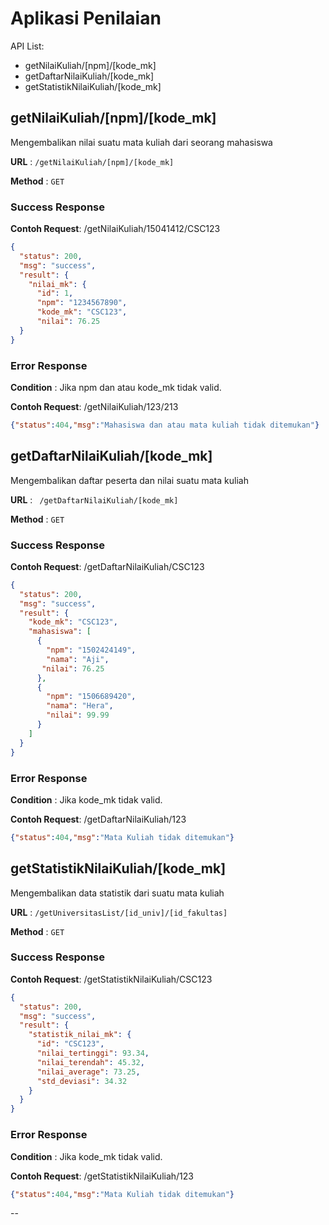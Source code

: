 # Aplikasi Penilaian


API List:
* getNilaiKuliah/[npm]/[kode_mk]
* getDaftarNilaiKuliah/[kode_mk]
* getStatistikNilaiKuliah/[kode_mk]

## getNilaiKuliah/[npm]/[kode_mk]

Mengembalikan nilai suatu mata kuliah dari seorang mahasiswa

**URL** : `/getNilaiKuliah/[npm]/[kode_mk]`

**Method** : `GET`

### Success Response

**Contoh Request**: /getNilaiKuliah/15041412/CSC123

```json
{
  "status": 200,
  "msg": "success",
  "result": {
    "nilai_mk": {
      "id": 1,
      "npm": "1234567890",
      "kode_mk": "CSC123",
      "nilai": 76.25
  }
}
```
### Error Response

**Condition** :  Jika npm dan atau kode_mk tidak valid.

**Contoh Request**: /getNilaiKuliah/123/213

```json
{"status":404,"msg":"Mahasiswa dan atau mata kuliah tidak ditemukan"}
```

## getDaftarNilaiKuliah/[kode_mk]

Mengembalikan daftar peserta dan nilai suatu mata kuliah

**URL** : ` /getDaftarNilaiKuliah/[kode_mk]`

**Method** : `GET`

### Success Response

**Contoh Request**: /getDaftarNilaiKuliah/CSC123

```json
{
  "status": 200,
  "msg": "success",
  "result": {
    "kode_mk": "CSC123",
    "mahasiswa": [
      {
        "npm": "1502424149",
        "nama": "Aji",
       "nilai": 76.25
      },
      {
        "npm": "1506689420",
        "nama": "Hera",
        "nilai": 99.99
      }
    ]
  }
}
```
### Error Response

**Condition** :  Jika kode_mk tidak valid.

**Contoh Request**: /getDaftarNilaiKuliah/123

```json
{"status":404,"msg":"Mata Kuliah tidak ditemukan"}
```

## getStatistikNilaiKuliah/[kode_mk]

Mengembalikan data statistik dari suatu mata kuliah

**URL** : `/getUniversitasList/[id_univ]/[id_fakultas]`

**Method** : `GET`

### Success Response
**Contoh Request**: /getStatistikNilaiKuliah/CSC123

```json
{
  "status": 200,
  "msg": "success",
  "result": {
    "statistik_nilai_mk": {
      "id": "CSC123",
      "nilai_tertinggi": 93.34,
      "nilai_terendah": 45.32,
      "nilai_average": 73.25,
      "std_deviasi": 34.32
    }
  }
}
```

### Error Response

**Condition** : Jika kode_mk tidak valid.

**Contoh Request**: /getStatistikNilaiKuliah/123

```json
{"status":404,"msg":"Mata Kuliah tidak ditemukan"}
```
--
